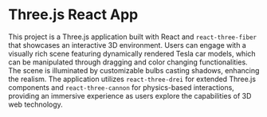 # Three.js React App

This project is a Three.js application built with React and `react-three-fiber` that showcases an interactive 3D environment. Users can engage with a visually rich scene featuring dynamically rendered Tesla car models, which can be manipulated through dragging and color changing functionalities. The scene is illuminated by customizable bulbs casting shadows, enhancing the realism. The application utilizes `react-three-drei` for extended Three.js components and `react-three-cannon` for physics-based interactions, providing an immersive experience as users explore the capabilities of 3D web technology.
